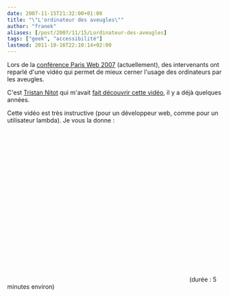 ```yaml
---
date: 2007-11-15T21:32:00+01:00
title: "\"L'ordinateur des aveugles\""
author: "franek"
aliases: [/post/2007/11/15/Lordinateur-des-aveugles]
tags: ["geek", "accessibilité"]
lastmod: 2011-10-16T22:10:14+02:00
---
```

Lors de la [conférence Paris Web 2007](http://www.parisweb2007.org) (actuellement), des intervenants ont reparlé d'une vidéo qui permet de mieux cerner l'usage des ordinateurs par les aveugles.

C'est [Tristan Nitot](http://standblog.org) qui m'avait [fait découvrir cette vidéo](http://standblog.org/blog/post/2005/09/29/93114396-l-ordinateur-des-aveugles-le-film), il y a déjà quelques années.

Cette vidéo est très instructive (pour un développeur web, comme pour un utilisateur lambda). Je vous la donne :

<object height="355" width="425"><param name="movie" value="http://www.youtube.com/v/Kz1AQ4dqxgA&rel=1"></param><param name="wmode" value="transparent"></param><embed height="355" src="http://www.youtube.com/v/Kz1AQ4dqxgA&rel=1" type="application/x-shockwave-flash" width="425" wmode="transparent"></embed></object>(durée : 5 minutes environ)

